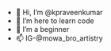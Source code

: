 - 👋 Hi, I’m @kpraveenkumar
- 👀 I’m here to learn code 
- 🌱 I’m a beginner
- 📫 IG-@mowa_bro_artistry

<!---
karripraveenkumar/karripraveenkumar is a ✨ special ✨ repository because its `README.md` (this file) appears on your GitHub profile.
You can click the Preview link to take a look at your changes.
--->
